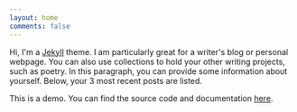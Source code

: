 ```yaml
---
layout: home
comments: false
---
```


Hi, I'm a [Jekyll](https://jekyllrb.com/) theme. I am particularly great for a writer's blog or personal webpage. You can also use collections to hold your other writing projects, such as poetry. In this paragraph, you can provide some information about yourself. Below, your 3 most recent posts are listed. 

This is a demo. You can find the source code and documentation [here](https://github.com/lingxz/sparrow). 






